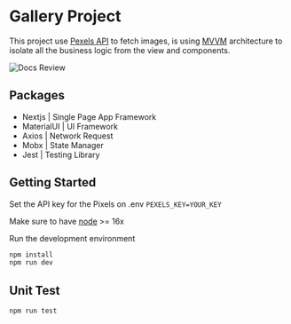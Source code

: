 # Gallery Project

This project use [Pexels API](https://www.pexels.com/onboarding) to fetch images, is using [MVVM](https://en.wikipedia.org/wiki/Model%E2%80%93view%E2%80%93viewmodel) architecture to isolate all the business logic from the view and components.

![Docs Review](/docs/gallery-project.gif)

## Packages

- Nextjs | Single Page App Framework
- MaterialUI | UI Framework
- Axios | Network Request
- Mobx | State Manager
- Jest | Testing Library

## Getting Started

Set the API key for the Pixels on .env `PEXELS_KEY=YOUR_KEY`

Make sure to have [node](https://nodejs.org/en/) >= 16x

Run the development environment

```bash
npm install
npm run dev
```

## Unit Test

```sh
npm run test
```
